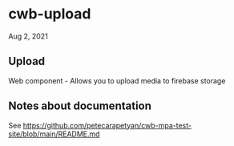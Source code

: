 # cwb-upload

Aug 2, 2021

## Upload

Web component - Allows you to upload media to firebase storage

## Notes about documentation

See https://github.com/petecarapetyan/cwb-mpa-test-site/blob/main/README.md